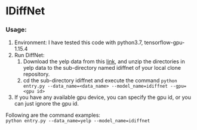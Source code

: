 # IDiffNet
### Usage:
1. Environment: I have tested this code with python3.7, tensorflow-gpu-1.15.4 
2. Run DiffNet: 
   1. Download the yelp data from this [link](https://drive.google.com/drive/folders/1hIkRDIVI87CUM4xFGjHMeipOlPz97ThX?usp=sharing), and unzip the directories in yelp data to the sub-directory named idiffnet of your local clone repository.
   2. cd the sub-directory idiffnet and execute the command `python entry.py --data_name=<data_name> --model_name=idiffnet --gpu=<gpu id>` 
3. If you have any available gpu device, you can specify the gpu id, or you can just ignore the gpu id. 

Following are the command examples:  
`python entry.py --data_name=yelp --model_name=idiffnet` 
